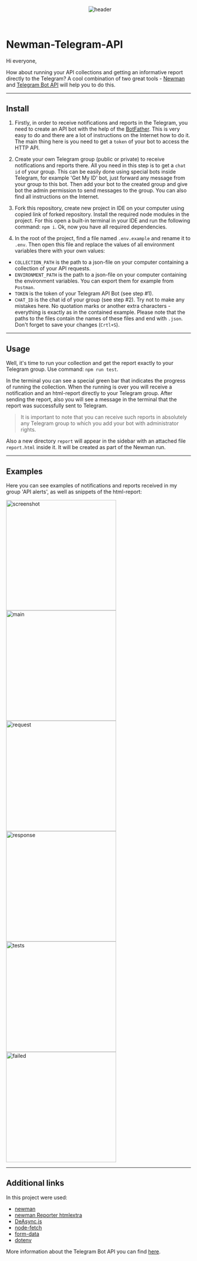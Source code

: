 <div align='center'>
<p align="center"> 
        <img src="https://github.com/Sanzhanov/Newman-Telegram-API/blob/main/assets/header1.png" alt="header" 
   align="center"/> 
 </p></div>
<br/>

# Newman-Telegram-API

Hi everyone, 

How about running your API collections and getting an informative report directly to the Telegram? A cool combination of two great tools - <a rel="Newman" href="https://www.npmjs.com/package/newman">Newman</a> and <a rel="TelegramBotAPI" href="https://core.telegram.org/bots/api#authorizing-your-bot">Telegram Bot API</a> will help you to do this.

---
## Install

1. Firstly, in order to receive notifications and reports in the Telegram, you need to create an API bot with the help of the <a rel="BotFather" href="https://telegram.me/BotFather">BotFather</a>. This is very easy to do and there are a lot of instructions on the Internet how to do it. The main thing here is you need to get a `token` of your bot to access the HTTP API.

2. Create your own Telegram group (public or private) to receive notifications and reports there. All you need in this step is to get a `chat id` of your group. This can be easily done using special bots inside Telegram, for example 'Get My ID' bot, just forward any message from your group to this bot. Then add your bot to the created group and give bot the admin permission to send messages to the group. You can also find all instructions on the Internet.

3. Fork this repository, create new project in IDE on your computer using copied link of  forked repository. Install the required node modules in the project. For this open a built-in terminal in your IDE and run the following command: `npm i`. Ok, now you have all required dependencies.

4. In the root of the project, find a file named `.env.example` and rename it to `.env`. Then open this file and replace the values ​​of all environment variables there with your own values:
- `COLLECTION_PATH` is the path to a json-file on your computer containing a collection of your API requests. 
- `ENVIRONMENT_PATH` is the path to a json-file on your computer containing the environment variables. You can export them for example from `Postman`.
- `TOKEN` is the token of your Telegram API Bot (see step #1).
- `CHAT_ID` is the chat id of your group (see step #2).
Try not to make any mistakes here. No quotation marks or another extra characters - everything is exactly as in the contained example. Please note that the paths to the files contain the names of these files and end with `.json`. Don't forget to save your changes (`Crtl+S`).

---
## Usage
Well, it's time to run your collection and get the report exactly to your Telegram group. Use command: `npm run test`. 

In the terminal you can see a special green bar that indicates the progress of running the collection. When the running is over you will receive a notification and an html-report directly to your Telegram group. After sending the report, also you will see a message in the terminal that the report was successfully sent to Telegram.
>It is important to note that you can receive such reports in absolutely any Telegram group to which you add your bot with administrator rights.

Also a new directory `report` will appear in the sidebar with an attached file `report.html` inside it. It will be created as part of the Newman run.

---
## Examples
Here you can see examples of notifications and reports received in my group 'API alerts', as well as snippets of the html-report:

<img align="" width="300" src="https://github.com/Sanzhanov/Newman-Telegram-API/blob/main/examples/screenshot.jpg" alt="screenshot" />

<img align="" width="300" src="https://github.com/Sanzhanov/Newman-Telegram-API/blob/main/examples/main.png" alt="main" />

<img align="" width="300" src="https://github.com/Sanzhanov/Newman-Telegram-API/blob/main/examples/request.png" alt="request" />

<img align="" width="300" src="https://github.com/Sanzhanov/Newman-Telegram-API/blob/main/examples/response.png" alt="response" />

<img align="" width="300" src="https://github.com/Sanzhanov/Newman-Telegram-API/blob/main/examples/tests.png" alt="tests" />

<img align="" width="300" src="https://github.com/Sanzhanov/Newman-Telegram-API/blob/main/examples/failed.png" alt="failed" />

---
## Additional links
In this project were used:
- <a rel="Newman" href="https://www.npmjs.com/package/newman">newman</a>
- <a rel="NewmanReporter" href="https://www.npmjs.com/package/newman-reporter-htmlextra">newman Reporter htmlextra</a>
- <a rel="DeAsync.js" href="https://www.npmjs.com/package/deasync/v/0.1.28">DeAsync.js</a>
- <a rel="Node-Fetch" href="https://www.npmjs.com/package/node-fetch/v/2.6.1">node-fetch</a>
- <a rel="Form-Data" href="https://www.npmjs.com/package/form-data/v/4.0.0">form-data</a>
- <a rel="" href="https://www.npmjs.com/package/dotenv">dotenv</a>

More information about the Telegram Bot API you can find <a rel="NewmanReporter" href="https://core.telegram.org/bots/api#authorizing-your-bot">here</a>.
